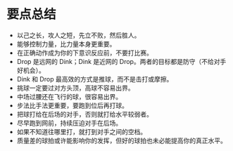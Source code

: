 # 要点总结

* 以己之长，攻人之短，先立不败，然后胜人。
* 能够控制力量，比力量本身更重要。
* 在正确动作成为你的下意识反应前，不要打比赛。
* Drop 是远网的 Dink；Dink 是近网的 Drop。两者的目标都是防守（不给对手好机会）。
* Dink 和 Drop 最高效的方式是推球，而不是击打或摩擦。
* 挑球一定要过对方头顶，高球不容易出界。
* 中场过腰还在飞行的球，很容易出界。
* 步法比手法更重要，要跑到位后再打球。
* 把球打给在后场的对手，否则就打给水平较弱者。
* 尽早跑到网前，持续压迫对手在后场。
* 如果不知道往哪里打，就打到对手之间的空档。
* 质量差的球拍或许能影响你的发挥，但好的球拍也未必能提高你的真正水平。
